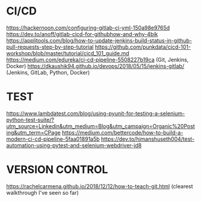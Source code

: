 # CI/CD
https://hackernoon.com/configuring-gitlab-ci-yml-150a98e9765d
https://dev.to/anoff/gitlab-cicd-for-githubhow-and-why-4bik
https://applitools.com/blog/how-to-update-jenkins-build-status-in-github-pull-requests-step-by-step-tutorial
https://github.com/punkdata/cicd-101-workshop/blob/master/tutorial/cicd_101_guide.md
https://medium.com/edureka/ci-cd-pipeline-5508227b19ca (Git, Jenkins, Docker)
https://dkaushik94.github.io/devops/2018/05/15/jenkins-gitlab/ (Jenkins, GitLab, Python, Docker)
# TEST
https://www.lambdatest.com/blog/using-pyunit-for-testing-a-selenium-python-test-suite/?utm_source=Linkedin&utm_medium=Blog&utm_campaign=Organic%20Posting&utm_term=CPage
https://medium.com/bettercode/how-to-build-a-modern-ci-cd-pipeline-5faa01891a5b
https://dev.to/himanshuseth004/test-automation-using-pytest-and-selenium-webdriver-jd8
# VERSION CONTROL
https://rachelcarmena.github.io/2018/12/12/how-to-teach-git.html (clearest walkthrough I've seen so far)